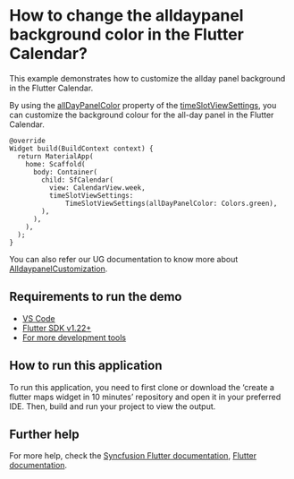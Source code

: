 # How to change the alldaypanel background color in the Flutter Calendar?

This example demonstrates how to customize the allday panel background in the Flutter Calendar.


By using the [allDayPanelColor](https://pub.dev/documentation/syncfusion_flutter_calendar/latest/calendar/TimeSlotViewSettings/allDayPanelColor.html) property of the [timeSlotViewSettings](https://pub.dev/documentation/syncfusion_flutter_calendar/latest/calendar/TimeSlotViewSettings/TimeSlotViewSettings.html), you can customize the background colour for the all-day panel in the Flutter Calendar.

```
@override
Widget build(BuildContext context) {
  return MaterialApp(
    home: Scaffold(
      body: Container(
        child: SfCalendar(
          view: CalendarView.week,
          timeSlotViewSettings:
              TimeSlotViewSettings(allDayPanelColor: Colors.green),
        ),
      ),
    ),
  );
}

```

You can also refer our UG documentation to know more about [AlldaypanelCustomization](https://help.syncfusion.com/flutter/calendar/timeslot-views#all-day-panel-background-color).


## Requirements to run the demo
* [VS Code](https://code.visualstudio.com/download)
* [Flutter SDK v1.22+](https://flutter.dev/docs/development/tools/sdk/overview)
* [For more development tools](https://flutter.dev/docs/development/tools/devtools/overview)

## How to run this application
To run this application, you need to first clone or download the ‘create a flutter maps widget in 10 minutes’ repository and open it in your preferred IDE. Then, build and run your project to view the output.

## Further help
For more help, check the [Syncfusion Flutter documentation](https://help.syncfusion.com/flutter/introduction/overview),
 [Flutter documentation](https://flutter.dev/docs/get-started/install).